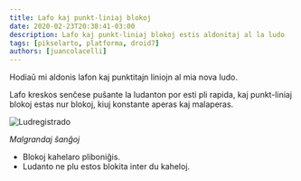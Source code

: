 ```yaml
---
title: Lafo kaj punkt-liniaj blokoj
date: 2020-02-23T20:38:41-03:00
description: Lafo kaj punkt-liniaj blokoj estis aldonitaj al la ludo
tags: [pikselarto, platforma, droid7]
authors: [juancolacelli]
---
```


Hodiaŭ mi aldonis lafon kaj punktitajn liniojn al mia nova ludo.

Lafo kreskos senĉese puŝante la ludanton por esti pli rapida, kaj punkt-liniaj blokoj estas nur blokoj, kiuj konstante aperas kaj malaperas.

![Ludregistrado](recording.gif)

*Malgrandaj ŝanĝoj*
- Blokoj kahelaro pliboniĝis.
- Ludanto ne plu estos blokita inter du kaheloj.

